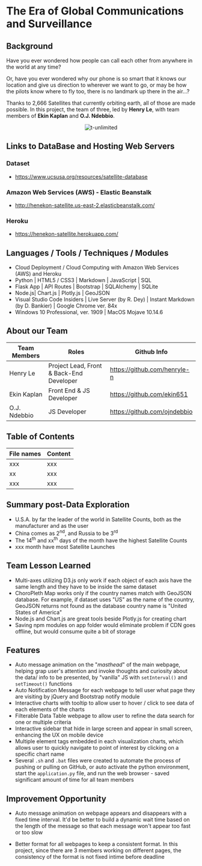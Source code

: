 # The Era of Global Communications and Surveillance

## Background
Have you ever wondered how people can call each other from anywhere in the world at any time?  

Or, have you ever wondered why our phone is so smart that it knows our location and give us direction to wherever we want to go, or may be how the pilots know where to fly too, there is no landmark up there in the air...?

Thanks to 2,666 Satellites that currently orbiting earth, all of those are made possible. In this project, the team of three, led by **Henry Le**, with team members of **Ekin Kaplan** and **O.J. Ndebbio**.  

<div align="center">
<img src="/static/assets/img/readme/readme.gif" alt="t-unlimited">
</div>

## Links to DataBase and Hosting Web Servers
### Dataset
* https://www.ucsusa.org/resources/satellite-database

### Amazon Web Services (AWS) - Elastic Beanstalk 
* http://henekon-satellite.us-east-2.elasticbeanstalk.com/

### Heroku
* https://henekon-satellite.herokuapp.com/

## Languages / Tools / Techniques / Modules
* Cloud Deployment / Cloud Computing with Amazon Web Services (AWS) and Heroku
* Python |  HTML5 / CSS3 | Markdown | JavaScript | SQL
* Flask App | API Routes | Bootstrap | SQLAlchemy | SQLite
* Node.js| Chart.js | Plotly.js | GeoJSON
* Visual Studio Code Insiders | Live Server (by R. Dey) | Instant Markdown (by D. Bankier) | Google Chrome ver. 84x
* Windows 10 Professional, ver. 1909 | MacOS Mojave 10.14.6

## About our Team
Team Members | Roles | Github Info
------------ | ----------- | -------------
Henry Le |  Project Lead, Front & Back-End Developer | https://github.com/henryle-n
Ekin Kaplan | Front End & JS Developer | https://github.com/ekin651
O.J. Ndebbio | JS Developer | https://github.com/ojndebbio

## Table of Contents

File names | Content 
------------ | ----------- 
xxx |  xxx
xx | xxx
xxx | xxx

## Summary post-Data Exploration
* U.S.A. by far the leader of the world in Satellite Counts, both as the manufacturer and as the user
* China comes as 2<sup>nd</sup>, and Russia to be 3<sup>rd</sup> 
* The 14<sup>th</sup> and xx<sup>th</sup> days of the month have the highest Satellite Counts
* xxx month have most Satellite Launches


## Team Lesson Learned
* Multi-axes utilizing D3.js only work if each object of each axis have the same length and they have to be inside the same dataset
* ChoroPleth Map works only if the country names match with GeoJSON database. For example, if dataset uses "US" as the name of the country, GeoJSON returns not found as the database country name is "United States of America"
* Node.js and Chart.js are great tools beside Plotly.js for creating chart
* Saving npm modules on app folder would eliminate problem if CDN goes offline, but would consume quite a bit of storage 

## Features
* Auto message animation on the "*masthead*" of the main webpage, helping grap user's attention and invoke thoughts and curiosity about the data/ info to be presented, by "vanilla" JS with ```setInterval()``` and ```setTimeout()``` functions
* Auto Notification Message for each webpage to tell user what page they are visiting by jQuery and Bootstrap notify module
* Interactive charts with tooltip to allow user to hover / click to see data of each elements of the charts
* Filterable Data Table webpage to allow user to refine the data search for one or multiple criteria
* Interactive sidebar that hide in large screen and appear in small screen, enhancing the UX on mobile device
* Multiple element tags embedded in each visualization charts, which allows user to quickly navigate to point of interest by clicking on a specific chart name
* Several ```.sh``` and ```.bat``` files were created to automate the process of pushing or pulling on GitHub, or auto activate the python environment, start the ```application.py``` file, and run the web browser - saved significant amount of time for all team members

## Improvement Opportunity
* Auto message animation on webpage appears and disappears with a fixed time interval. It'd be better to build a dynamic wait time based on the length of the message so that each message won't appear too fast or too slow

* Better format for all webpages to keep a consistent format. In this project, since there are 3 members working on different pages, the consistency of the format is not fixed intime before deadline